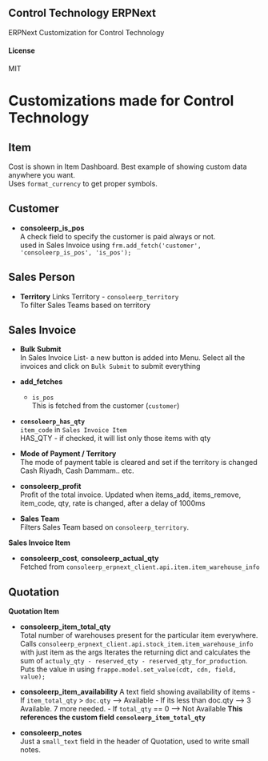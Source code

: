 ## Control Technology ERPNext

ERPNext Customization for Control Technology

#### License

MIT

# Customizations made for Control Technology


## Item
   Cost is shown in Item Dashboard. Best example of showing custom data anywhere you want.  
   Uses `format_currency` to get proper symbols.

## Customer
- **consoleerp_is_pos**  
   A check field to specify the customer is paid always or not.  
   used in Sales Invoice using
   `frm.add_fetch('customer', 'consoleerp_is_pos', 'is_pos');`
   
## Sales Person  
- **Territory** Links Territory - `consoleerp_territory`  
   To filter Sales Teams based on territory

## Sales Invoice
- **Bulk Submit**  
   In Sales Invoice List- a new button is added into Menu. Select all the invoices and click on `Bulk Submit` to submit everything

- **add_fetches**  
   - `is_pos`  
      This is fetched from the customer (`customer`)
	  
- **`consoleerp_has_qty`**  
   `item_code` in `Sales Invoice Item`  
   HAS_QTY - if checked, it will list only those items with qty

- **Mode of Payment / Territory**  
   The mode of payment table is cleared and set if the territory is changed
   Cash Riyadh, Cash Dammam.. etc.
   
- **consoleerp_profit**  
   Profit of the total invoice. Updated when items_add, items_remove, item_code, qty, rate is changed, after a delay of 1000ms
   
- **Sales Team**  
   Filters Sales Team based on `consoleerp_territory`.
   
**Sales Invoice Item**  
- **consoleerp_cost**, **consoleerp_actual_qty**    
   Fetched from `consoleerp_erpnext_client.api.item.item_warehouse_info`
   
## Quotation

**Quotation Item**
- **consoleerp_item_total_qty**  
   Total number of warehouses present for the particular item everywhere.
   Calls `consoleerp_erpnext_client.api.stock_item.item_warehouse_info` with just item as the args
   Iterates the returning dict and calculates the sum of `actualy_qty - reserved_qty - reserved_qty_for_production`. 
   Puts the value in using `frappe.model.set_value(cdt, cdn, field, value);`
   
- **consoleerp_item_availability** 
   A text field showing availability of items
      - If `item_total_qty` > `doc.qty` --> Available
	  - If its less than doc.qty --> 3 Available. 7 more needed.
	  - If `total_qty` == 0 --> Not Available
   **This references the custom field `consoleerp_item_total_qty`**
   
- **consoleerp_notes**  
   Just a `small_text` field in the header of Quotation, used to write small notes.
